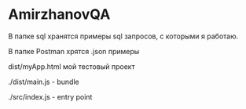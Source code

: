 # AmirzhanovQA

В папке sql хранятся примеры sql запросов, с которыми я работаю.

В папке Postman хрятся .json примеры

dist/myApp.html мой тестовый проект

./dist/main.js - bundle

./src/index.js - entry point
